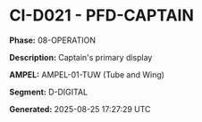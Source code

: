 # CI-D021 - PFD-CAPTAIN

**Phase:** 08-OPERATION

**Description:** Captain's primary display

**AMPEL:** AMPEL-01-TUW (Tube and Wing)

**Segment:** D-DIGITAL

**Generated:** 2025-08-25 17:27:29 UTC
